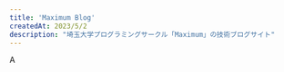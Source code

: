 ```yaml
---
title: 'Maximum Blog'
createdAt: 2023/5/2
description: "埼玉大学プログラミングサークル「Maximum」の技術ブログサイト"
---
```


A
